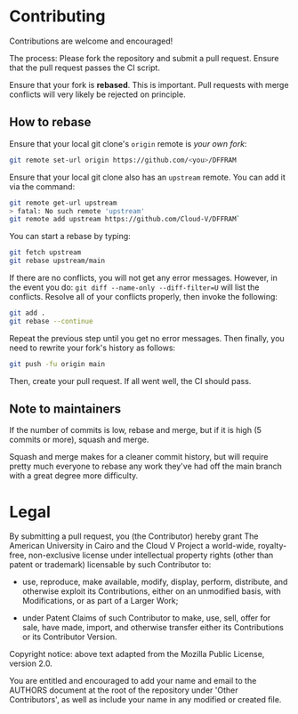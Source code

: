 # Contributing
Contributions are welcome and encouraged!

The process: Please fork the repository and submit a pull request. Ensure that the pull request passes the CI script.

Ensure that your fork is **rebased**. This is important. Pull requests with merge conflicts will very likely be rejected on principle.

## How to rebase
Ensure that your local git clone's `origin` remote is *your own fork*:
```sh
git remote set-url origin https://github.com/<you>/DFFRAM
```

Ensure that your local git clone also has an `upstream` remote. You can add it via the command:
```sh
git remote get-url upstream
> fatal: No such remote 'upstream'
git remote add upstream https://github.com/Cloud-V/DFFRAM`
```

You can start a rebase by typing:
```sh
git fetch upstream
git rebase upstream/main
```

If there are no conflicts, you will not get any error messages. However, in the event you do: `git diff --name-only --diff-filter=U` will list the conflicts. Resolve all of your conflicts properly, then invoke the following:
```sh
git add .
git rebase --continue
```

Repeat the previous step until you get no error messages. Then finally, you need to rewrite your fork's history as follows:

```sh
git push -fu origin main
```

Then, create your pull request. If all went well, the CI should pass.

## Note to maintainers
If the number of commits is low, rebase and merge, but if it is high (5 commits or more), squash and merge.

Squash and merge makes for a cleaner commit history, but will require pretty much everyone to rebase any work they've had off the main branch with a great degree more difficulty.

# Legal
By submitting a pull request, you (the Contributor) hereby grant The American University in Cairo and the Cloud V Project a world-wide, royalty-free, non-exclusive license under intellectual property rights (other than patent or trademark) licensable by such Contributor to:

* use, reproduce, make available, modify, display, perform, distribute, and otherwise exploit its Contributions, either on an unmodified basis, with Modifications, or as part of a Larger Work;

* under Patent Claims of such Contributor to make, use, sell, offer for sale, have made, import, and otherwise transfer either its Contributions or its Contributor Version.

Copyright notice: above text adapted from the Mozilla Public License, version 2.0.

You are entitled and encouraged to add your name and email to the AUTHORS document at the root of the repository under 'Other Contributors', as well as include your name in any modified or created file.
